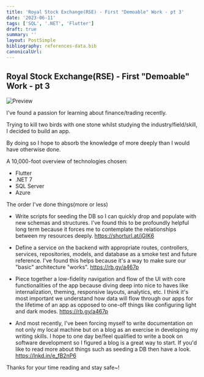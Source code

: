 ```yaml
---
title: 'Royal Stock Exchange(RSE) - First "Demoable" Work - pt 3'
date: '2023-06-11'
tags: ['SQL', '.NET', 'Flutter']
draft: true
summary: ''
layout: PostSimple
bibliography: references-data.bib
canonicalUrl:
---
```


## Royal Stock Exchange(RSE) - First "Demoable" Work - pt 3

![Preview](https://s12.gifyu.com/images/SuONu.gif)

I've found a passion for learning about finance/trading recently.

Trying to kill two birds with one stone whilst studying the industry/field/skill, I decided to build an app.

By doing so I hope to absorb the knowledge of more deeply than I would have otherwise done.

A 10,000-foot overview of technologies chosen:

- Flutter
- .NET 7
- SQL Server
- Azure

The order I've done things(more or less)

- Write scripts for seeding the DB so I can quickly drop and populate with new schemas and structures. I've found this to be profoundly helpful long term because it forces me to contemplate the relationships between my resources deeply.
  https://shorturl.at/jGIK6

- Define a service on the backend with appropriate routes, controllers, services, repositories, models, and database as a smoke test and future reference. I've found this helps because it's a way to make sure our "basic" architecture "works".
  https://rb.gy/a467p

- Piece together a low-fidelity navigation and flow of the UI with core functionalities of the app because diving deep into nice to haves like internalization, theming, responsive layouts, analytics, etc.
  I think it's most important we understand how data will flow through our apps for the lifetime of an app as opposed to one-off things like configuring light and dark modes.
  https://rb.gy/a467p

- And most recently, I've been forcing myself to write documentation on not only my local machine but on a blog as an exercise in developing my writing skills. I hope to one day be/feel qualified to write a book on software development so I figured a blog is a great way to start. If you'd like to read more about things such as seeding a DB then have a look.
  https://lnkd.in/e_fB2nP6

Thanks for your time reading and stay safe~!
